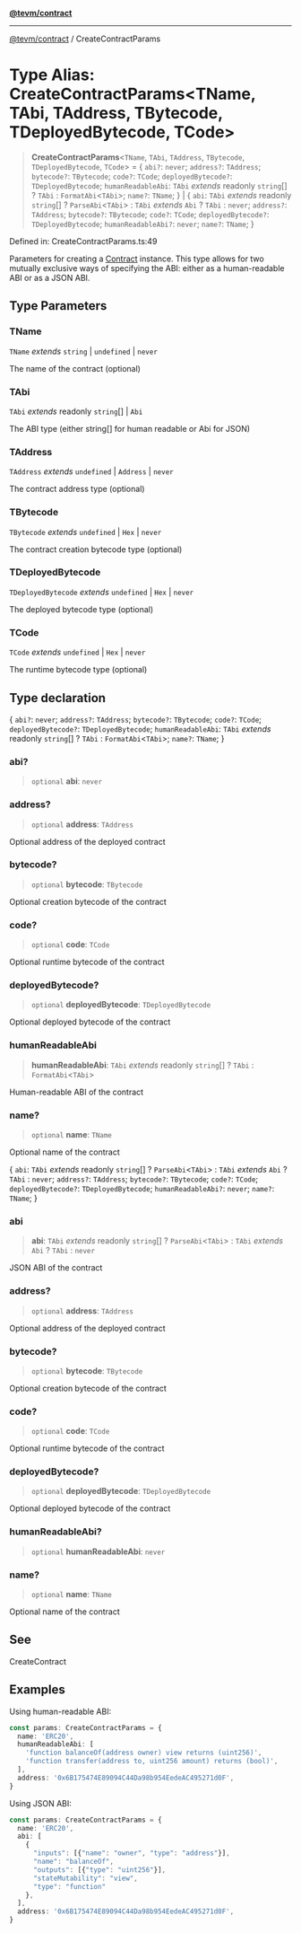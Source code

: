 [**@tevm/contract**](../README.md)

***

[@tevm/contract](../globals.md) / CreateContractParams

# Type Alias: CreateContractParams\<TName, TAbi, TAddress, TBytecode, TDeployedBytecode, TCode\>

> **CreateContractParams**\<`TName`, `TAbi`, `TAddress`, `TBytecode`, `TDeployedBytecode`, `TCode`\> = \{ `abi?`: `never`; `address?`: `TAddress`; `bytecode?`: `TBytecode`; `code?`: `TCode`; `deployedBytecode?`: `TDeployedBytecode`; `humanReadableAbi`: `TAbi` *extends* readonly `string`[] ? `TAbi` : `FormatAbi`\<`TAbi`\>; `name?`: `TName`; \} \| \{ `abi`: `TAbi` *extends* readonly `string`[] ? `ParseAbi`\<`TAbi`\> : `TAbi` *extends* `Abi` ? `TAbi` : `never`; `address?`: `TAddress`; `bytecode?`: `TBytecode`; `code?`: `TCode`; `deployedBytecode?`: `TDeployedBytecode`; `humanReadableAbi?`: `never`; `name?`: `TName`; \}

Defined in: CreateContractParams.ts:49

Parameters for creating a [Contract](Contract.md) instance.
This type allows for two mutually exclusive ways of specifying the ABI:
either as a human-readable ABI or as a JSON ABI.

## Type Parameters

### TName

`TName` *extends* `string` \| `undefined` \| `never`

The name of the contract (optional)

### TAbi

`TAbi` *extends* readonly `string`[] \| `Abi`

The ABI type (either string[] for human readable or Abi for JSON)

### TAddress

`TAddress` *extends* `undefined` \| `Address` \| `never`

The contract address type (optional)

### TBytecode

`TBytecode` *extends* `undefined` \| `Hex` \| `never`

The contract creation bytecode type (optional)

### TDeployedBytecode

`TDeployedBytecode` *extends* `undefined` \| `Hex` \| `never`

The deployed bytecode type (optional)

### TCode

`TCode` *extends* `undefined` \| `Hex` \| `never`

The runtime bytecode type (optional)

## Type declaration

\{ `abi?`: `never`; `address?`: `TAddress`; `bytecode?`: `TBytecode`; `code?`: `TCode`; `deployedBytecode?`: `TDeployedBytecode`; `humanReadableAbi`: `TAbi` *extends* readonly `string`[] ? `TAbi` : `FormatAbi`\<`TAbi`\>; `name?`: `TName`; \}

### abi?

> `optional` **abi**: `never`

### address?

> `optional` **address**: `TAddress`

Optional address of the deployed contract

### bytecode?

> `optional` **bytecode**: `TBytecode`

Optional creation bytecode of the contract

### code?

> `optional` **code**: `TCode`

Optional runtime bytecode of the contract

### deployedBytecode?

> `optional` **deployedBytecode**: `TDeployedBytecode`

Optional deployed bytecode of the contract

### humanReadableAbi

> **humanReadableAbi**: `TAbi` *extends* readonly `string`[] ? `TAbi` : `FormatAbi`\<`TAbi`\>

Human-readable ABI of the contract

### name?

> `optional` **name**: `TName`

Optional name of the contract

\{ `abi`: `TAbi` *extends* readonly `string`[] ? `ParseAbi`\<`TAbi`\> : `TAbi` *extends* `Abi` ? `TAbi` : `never`; `address?`: `TAddress`; `bytecode?`: `TBytecode`; `code?`: `TCode`; `deployedBytecode?`: `TDeployedBytecode`; `humanReadableAbi?`: `never`; `name?`: `TName`; \}

### abi

> **abi**: `TAbi` *extends* readonly `string`[] ? `ParseAbi`\<`TAbi`\> : `TAbi` *extends* `Abi` ? `TAbi` : `never`

JSON ABI of the contract

### address?

> `optional` **address**: `TAddress`

Optional address of the deployed contract

### bytecode?

> `optional` **bytecode**: `TBytecode`

Optional creation bytecode of the contract

### code?

> `optional` **code**: `TCode`

Optional runtime bytecode of the contract

### deployedBytecode?

> `optional` **deployedBytecode**: `TDeployedBytecode`

Optional deployed bytecode of the contract

### humanReadableAbi?

> `optional` **humanReadableAbi**: `never`

### name?

> `optional` **name**: `TName`

Optional name of the contract

## See

CreateContract

## Examples

Using human-readable ABI:
```typescript
const params: CreateContractParams = {
  name: 'ERC20',
  humanReadableAbi: [
    'function balanceOf(address owner) view returns (uint256)',
    'function transfer(address to, uint256 amount) returns (bool)',
  ],
  address: '0x6B175474E89094C44Da98b954EedeAC495271d0F',
}
```

Using JSON ABI:
```typescript
const params: CreateContractParams = {
  name: 'ERC20',
  abi: [
    {
      "inputs": [{"name": "owner", "type": "address"}],
      "name": "balanceOf",
      "outputs": [{"type": "uint256"}],
      "stateMutability": "view",
      "type": "function"
    },
  ],
  address: '0x6B175474E89094C44Da98b954EedeAC495271d0F',
}
```
